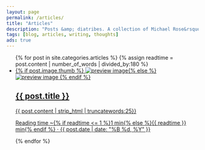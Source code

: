 ```yaml
---
layout: page
permalink: /articles/
title: "Articles"
description: "Posts &amp; diatribes. A collection of Michael Rose&rsquo;s thoughts, inspiration, mistakes, and other minutia."
tags: [blog, articles, writing, thoughts]
ads: true
---
```


<ul class="post-index unstyled-list">
{% for post in site.categories.articles %}
{% assign readtime = post.content | number_of_words | divided_by:180 %}
	<li>
		<article itemscope itemtype="http://schema.org/Article">
			<a href="{{ site.url }}{{ post.url }}">
				<div class="list-image">
					{% if post.image.thumb %}
						<img src="{{ site.url }}/images/{{ post.image.thumb }}" class="preview" alt="preview image" itemprop="image">{% else %}<img src="{{ site.url }}/images/{{ site.logo }}" class="preview" alt="preview image" itemprop="image">
					{% endif %}
				</div><!-- /.list-image -->
				<div class="list-content">
					<h1 itemprop="name">{{ post.title }}</h1>
					<p itemprop="description">{{ post.content | strip_html | truncatewords:25}}</p>
					<p class="entry-meta">
						<i class="fa fa-clock-o"></i> Reading time ~{% if readtime <= 1 %}1 min{% else %}{{ readtime }} min{% endif %} &#8901; <span class="entry-date date published"><time datetime="{{ post.date | date_to_xmlschema }}" itemprop="datePublished">{{ post.date | date: "%B %d, %Y" }}</time></span>
					</p><!-- /.entry-meta -->
				</div><!-- /.list-content -->
			</a>
		</article>
	</li>
{% endfor %}
</ul><!-- /.unstyled-list -->